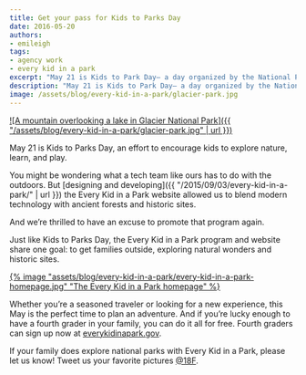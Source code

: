 ```yaml
---
title: Get your pass for Kids to Parks Day
date: 2016-05-20
authors:
- emileigh
tags:
- agency work
- every kid in a park
excerpt: "May 21 is Kids to Park Day— a day organized by the National Park Trust to promote nature, learning, and play. And if you’re lucky to have a fourth grader in your family, you can use the Every Kid in a Park program to access all federal lands and waters for free."
description: "May 21 is Kids to Park Day— a day organized by the National Park Trust to promote nature, learning, and play. And if you’re lucky to have a fourth grader in your family, you can use the Every Kid in a Park program to access all federal lands and waters for free."
image: /assets/blog/every-kid-in-a-park/glacier-park.jpg
---
```


[![A mountain overlooking a lake in Glacier National
Park]({{ "/assets/blog/every-kid-in-a-park/glacier-park.jpg" | url }})](https://www.flickr.com/photos/glaciernps/23195417702/in/faves-42687493@N06/)

May 21 is Kids to Parks Day, an effort to encourage kids to explore
nature, learn, and play.

You might be wondering what a tech team like ours has to do with the
outdoors. But [designing and
developing]({{ "/2015/09/03/every-kid-in-a-park/" | url }}) the
Every Kid in a Park website allowed us to blend modern technology with
ancient forests and historic sites.

And we’re thrilled to have an excuse to promote that program again.

Just like Kids to Parks Day, the Every Kid in a Park program and website
share one goal: to get families outside, exploring natural wonders and
historic sites.

[{% image "assets/blog/every-kid-in-a-park/every-kid-in-a-park-homepage.jpg" "The Every Kid in a Park homepage" %}](https://www.everykidinapark.gov)

Whether you’re a seasoned traveler or looking for a new experience, this
May is the perfect time to plan an adventure. And if you’re lucky enough
to have a fourth grader in your family, you can do it all for free.
Fourth graders can sign up now at
[everykidinapark.gov](https://www.everykidinapark.gov).

If your family does explore national parks with Every Kid in a Park,
please let us know! Tweet us your favorite pictures
[@18F](https://twitter.com/18F/).
